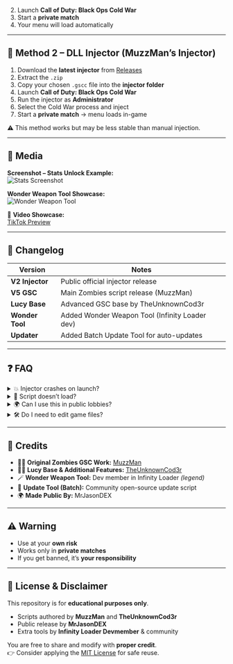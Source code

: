 2. Launch **Call of Duty: Black Ops Cold War**  
3. Start a **private match**  
4. Your menu will load automatically  

---

## 🔹 Method 2 – DLL Injector (MuzzMan’s Injector)
1. Download the **latest injector** from [Releases](../../releases)  
2. Extract the `.zip`  
3. Copy your chosen `.gscc` file into the **injector folder**  
4. Launch **Call of Duty: Black Ops Cold War**  
5. Run the injector as **Administrator**  
6. Select the Cold War process and inject  
7. Start a **private match** → menu loads in-game  

⚠️ This method works but may be less stable than manual injection.  

---

## 📸 Media
**Screenshot – Stats Unlock Example:**  
![Stats Screenshot](https://mods.is-ne.at/7g5b8PtNe)

**Wonder Weapon Tool Showcase:**  
![Wonder Weapon Tool](https://mods.is-ne.at/7iCX53UOo)

🎥 **Video Showcase:**  
[TikTok Preview](https://vm.tiktok.com/ZNd4R91Ph/)  

---

## 📌 Changelog

| Version         | Notes                                          |
|-----------------|-----------------------------------------------|
| **V2 Injector** | Public official injector release              |
| **V5 GSC**      | Main Zombies script release (MuzzMan)         |
| **Lucy Base**   | Advanced GSC base by TheUnknownCod3r          |
| **Wonder Tool** | Added Wonder Weapon Tool (Infinity Loader dev)|
| **Updater**     | Added Batch Update Tool for auto-updates      |

---

## ❓ FAQ

<details>
<summary>💥 Injector crashes on launch?</summary>
Run as **Administrator** and whitelist it in your antivirus.
</details>

<details>
<summary>📂 Script doesn’t load?</summary>
Ensure the `.gscc` file is in the correct folder:
- `scripts/zm_common/load.gsc` *(Manual)*  
- or inside the **injector folder** *(DLL Injector)*
</details>

<details>
<summary>🌍 Can I use this in public lobbies?</summary>
❌ No. Only in **private matches** (friends can still join).
</details>

<details>
<summary>🛠️ Do I need to edit game files?</summary>
❌ No. Scripts only run while injected, no permanent changes.
</details>

---

## 🙌 Credits
- 🧑‍💻 **Original Zombies GSC Work:** [MuzzMan](https://github.com/Muzzman)  
- 🧑‍💻 **Lucy Base & Additional Features:** [TheUnknownCod3r](https://github.com/TheUnknownCod3r/ColdWar-Lucy-Base)  
- 🪄 **Wonder Weapon Tool:** Dev member in Infinity Loader *(legend)*  
- 🔄 **Update Tool (Batch):** Community open-source update script  
- 🌍 **Made Public By:** MrJasonDEX  

---

## ⚠️ Warning
- Use at your **own risk**  
- Works only in **private matches**  
- If you get banned, it’s **your responsibility**  

---

## 📜 License & Disclaimer
This repository is for **educational purposes only**.  
- Scripts authored by **MuzzMan** and **TheUnknownCod3r**  
- Public release by **MrJasonDEX**  
- Extra tools by **Infinity Loader Devmember** & community  

You are free to share and modify with **proper credit**.  
👉 Consider applying the [MIT License](https://opensource.org/licenses/MIT) for safe reuse.  
